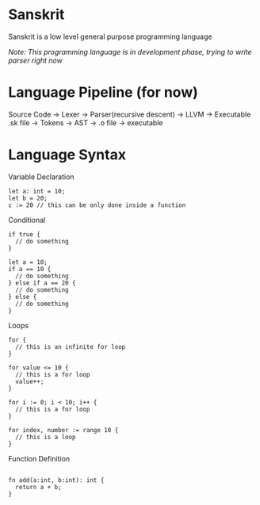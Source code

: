 # Sanskrit

Sanskrit is a low level general purpose programming language

_Note: This programming language is in development phase, trying to write parser right now_

# Language Pipeline (for now)

Source Code -> Lexer -> Parser(recursive descent) -> LLVM -> Executable
.sk file -> Tokens -> AST -> .o file -> executable

# Language Syntax

Variable Declaration

```
let a: int = 10;
let b = 20;
c := 20 // this can be only done inside a function
```

Conditional

```
if true {
  // do something
}
```

```
let a = 10;
if a == 10 {
  // do something
} else if a == 20 {
  // do something
} else {
  // do something
}
```

Loops

```
for {
  // this is an infinite for loop
}
```

```
for value <= 10 {
  // this is a for loop
  value++;
}
```

```
for i := 0; i < 10; i++ {
  // this is a for loop
}
```

```
for index, number := range 10 {
  // this is a loop
}
```

Function Definition

```

fn add(a:int, b:int): int {
  return a + b;
}

```
